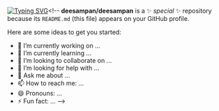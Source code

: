 [![Typing SVG](https://readme-typing-svg.demolab.com?font=Fira+Code&weight=500&size=30&duration=1000&pause=1500&color=1369F7&center=true&random=false&width=435&lines=Hello+there%F0%9F%91%8B;%F0%9F%91%AE%E2%80%8D%E2%99%82%EF%B8%8F%F0%9F%91%AE%E2%80%8D%E2%99%82%EF%B8%8F%F0%9F%91%AE%E2%80%8D%E2%99%82%EF%B8%8F)](https://git.io/typing-svg)<!--
**deesampan/deesampan** is a ✨ _special_ ✨ repository because its `README.md` (this file) appears on your GitHub profile.

Here are some ideas to get you started:

- 🔭 I’m currently working on ...
- 🌱 I’m currently learning ...
- 👯 I’m looking to collaborate on ...
- 🤔 I’m looking for help with ...
- 💬 Ask me about ...
- 📫 How to reach me: ...
- 😄 Pronouns: ...
- ⚡ Fun fact: ...
-->
